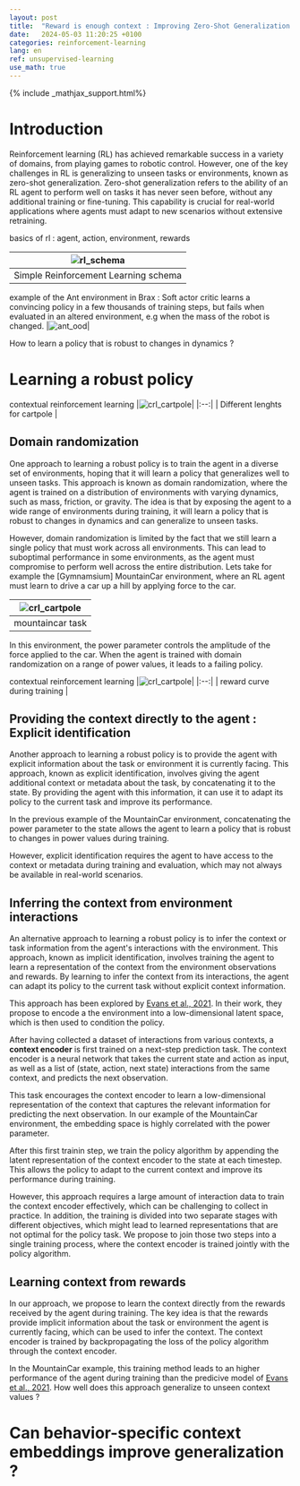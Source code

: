 ```yaml
---
layout: post
title:  "Reward is enough context : Improving Zero-Shot Generalization in Reinforcement Learning"
date:   2024-05-03 11:20:25 +0100
categories: reinforcement-learning
lang: en
ref: unsupervised-learning
use_math: true
---
```



{% include _mathjax_support.html%}

# Introduction

Reinforcement learning (RL) has achieved remarkable success in a variety of domains, from playing games to robotic control. However, one of the key challenges in RL is generalizing to unseen tasks or environments, known as zero-shot generalization. Zero-shot generalization refers to the ability of an RL agent to perform well on tasks it has never seen before, without any additional training or fine-tuning. This capability is crucial for real-world applications where agents must adapt to new scenarios without extensive retraining.

basics of rl : agent, action, environment, rewards

|![rl_schema](/assets/images/reward_context/rl_schema.png)|
|:--:| 
| Simple Reinforcement Learning schema |

example of the Ant environment in Brax : Soft actor critic learns a convincing policy in a few thousands of training steps, but fails when evaluated in an altered environment, e.g when the mass of the robot is changed.
|![ant_ood](/assets/images/reward_context/ant_ood.png)|



How to learn a policy that is robust to changes in dynamics ? 

# Learning a robust policy

contextual reinforcement learning
|![crl_cartpole](/assets/images/reward_context/cartpole_contexts.png)|
|:--:| 
| Different lenghts for cartpole |

## Domain randomization

One approach to learning a robust policy is to train the agent in a diverse set of environments, hoping that it will learn a policy that generalizes well to unseen tasks. This approach is known as domain randomization, where the agent is trained on a distribution of environments with varying dynamics, such as mass, friction, or gravity. The idea is that by exposing the agent to a wide range of environments during training, it will learn a policy that is robust to changes in dynamics and can generalize to unseen tasks.

However, domain randomization is limited by the fact that we still learn a single policy that must work across all environments. This can lead to suboptimal performance in some environments, as the agent must compromise to perform well across the entire distribution.
Lets take for example the [Gymnamsium] MountainCar environment, where an RL agent must learn to drive a car up a hill by applying force to the car. 

|![crl_cartpole](/assets/images/reward_context/mountaincar.gif)|
|:--:| 
| mountaincar task |

In this environment, the power parameter controls the amplitude of the force applied to the car. When the agent is trained with domain randomization on a range of power values, it leads to a failing policy.



contextual reinforcement learning
|![crl_cartpole](/assets/images/reward_context/train_curve_dom_rand.png)|
|:--:| 
| reward curve during training |


## Providing the context directly to the agent : Explicit identification

Another approach to learning a robust policy is to provide the agent with explicit information about the task or environment it is currently facing. This approach, known as explicit identification, involves giving the agent additional context or metadata about the task, by concatenating it to the state. By providing the agent with this information, it can use it to adapt its policy to the current task and improve its performance.

In the previous example of the MountainCar environment, concatenating the power parameter to the state allows the agent to learn a policy that is robust to changes in power values during training.

However, explicit identification requires the agent to have access to the context or metadata during training and evaluation, which may not always be available in real-world scenarios. 

## Inferring the context from environment interactions

An alternative approach to learning a robust policy is to infer the context or task information from the agent's interactions with the environment. This approach, known as implicit identification, involves training the agent to learn a representation of the context from the environment observations and rewards. By learning to infer the context from its interactions, the agent can adapt its policy to the current task without explicit context information.

This approach has been explored by [Evans et al., 2021](https://arxiv.org/abs/2203.05549). In their work, they propose to encode a the environment into a low-dimensional latent space, which is then used to condition the policy. 

After having collected a dataset of interactions from various contexts, a **context encoder** is first trained on a next-step prediction task. The context encoder is a neural network that takes the current state and action as input, as well as a list of (state, action, next state) interactions from the same context, and predicts the next observation. 

This task encourages the context encoder to learn a low-dimensional representation of the context that captures the relevant information for predicting the next observation. In our example of the MountainCar environment, the embedding space is highly correlated with the power parameter.

After this first trainin step, we train the policy algorithm by appending the latent representation of the context encoder to the state at each timestep. This allows the policy to adapt to the current context and improve its performance during training.

However, this approach requires a large amount of interaction data to train the context encoder effectively, which can be challenging to collect in practice. In addition, the training is divided into two separate stages with different objectives, which might lead to learned representations that are not optimal for the policy task. We propose to join those two steps into a single training process, where the context encoder is trained jointly with the policy algorithm.



## Learning context from rewards

In our approach, we propose to learn the context directly from the rewards received by the agent during training. The key idea is that the rewards provide implicit information about the task or environment the agent is currently facing, which can be used to infer the context. The context encoder is trained by backpropagating the loss of the policy algorithm through the context encoder.

In the MountainCar example, this training method leads to an higher performance of the agent during training than the predicive model of [Evans et al., 2021](https://arxiv.org/abs/2203.05549). How well does this approach generalize to unseen context values ?


# Can behavior-specific context embeddings improve generalization ?


